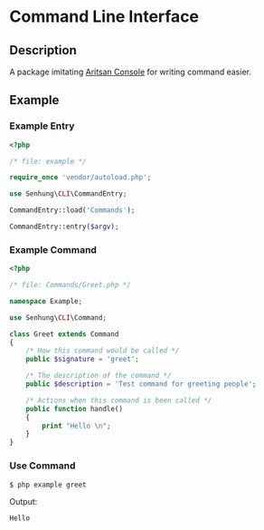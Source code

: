 # Command Line Interface

## Description

A package imitating [Aritsan Console](https://laravel.com/docs/5.6/artisan) for writing command easier.

## Example

### Example Entry

```php
<?php

/* file: example */

require_once 'vendor/autoload.php';

use Senhung\CLI\CommandEntry;

CommandEntry::load('Commands');

CommandEntry::entry($argv);

```

### Example Command

```php
<?php

/* file: Commands/Greet.php */

namespace Example;

use Senhung\CLI\Command;

class Greet extends Command
{
    /* How this command would be called */
    public $signature = 'greet';

    /* The description of the command */
    public $description = 'Test command for greeting people';

    /* Actions when this command is been called */
    public function handle()
    {
        print "Hello \n";
    }
}

```

### Use Command

```bash
$ php example greet
```

Output:

```bash
Hello

```
